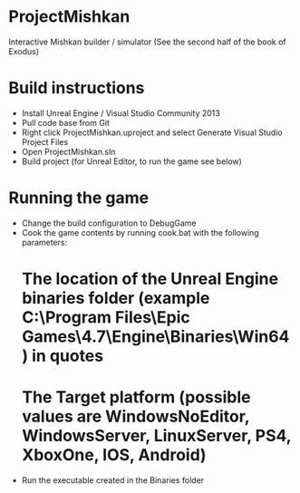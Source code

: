 # ProjectMishkan
Interactive Mishkan builder / simulator (See the second half of the book of Exodus)

# Build instructions
 - Install Unreal Engine / Visual Studio Community 2013
 - Pull code base from Git
 - Right click ProjectMishkan.uproject and select Generate Visual Studio Project Files
 - Open ProjectMishkan.sln
 - Build project (for Unreal Editor, to run the game see below)

# Running the game
 - Change the build configuration to DebugGame
 - Cook the game contents by running cook.bat with the following parameters:
   # The location of the Unreal Engine binaries folder (example C:\Program Files\Epic Games\4.7\Engine\Binaries\Win64\) in quotes
   # The Target platform (possible values are WindowsNoEditor, WindowsServer, LinuxServer, PS4, XboxOne, IOS, Android)
 - Run the executable created in the Binaries folder